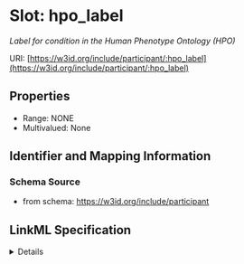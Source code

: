 # Slot: hpo_label
_Label for condition in the Human Phenotype Ontology (HPO)_


URI: [https://w3id.org/include/participant/:hpo_label](https://w3id.org/include/participant/:hpo_label)



<!-- no inheritance hierarchy -->




## Properties

* Range: NONE
* Multivalued: None







## Identifier and Mapping Information







### Schema Source


* from schema: https://w3id.org/include/participant




## LinkML Specification

<details>
```yaml
name: hpo_label
definition_uri: include:hpo_label
description: Label for condition in the Human Phenotype Ontology (HPO)
from_schema: https://w3id.org/include/participant
rank: 1000
alias: hpo_label
domain_of:
- Condition
- Condition

```
</details>